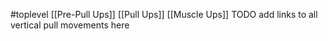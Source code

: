 #toplevel 
[[Pre-Pull Ups]]
[[Pull Ups]]
[[Muscle Ups]]
TODO add links to all vertical pull movements here
